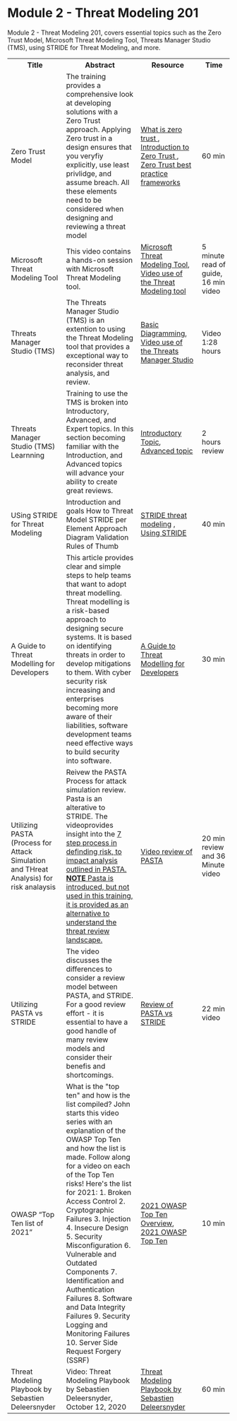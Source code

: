 # Module 2 - Threat Modeling 201
Module 2 - Threat Modeling 201, covers essential topics such as the Zero Trust Model, Microsoft Threat Modeling Tool, Threats Manager Studio (TMS), using STRIDE for Threat Modeling, and more. 

<table>
  <colgroup>
    <col style="width: 200px;">
    <col style="width: 400px;">
    <col style="width: 300px;">
    <col style="width: 100px;">
  </colgroup>
    <tr>
        <th>Title</th>
        <th>Abstract</th>
        <th>Resource</th>
        <th>Time</th>
    </tr>
    <tr>
        <td>Zero Trust Model</td>
        <td>The training provides a comprehensive look at developing solutions with a Zero Trust approach. Applying Zero trust in a design ensures that you veryfiy explicitly, use least privlidge, and assume breach. All these elements need to be considered when designing and reviewing a threat model</td>
    <td><a href="https://learn.microsoft.com/en-us/security/zero-trust/zero-trust-overview"> What is zero trust </a>, <br/><a href="https://learn.microsoft.com/en-us/training/modules/zero-trust-introduction/"> Introduction to Zero Trust </a> ,<br/> <a href="https://learn.microsoft.com/en-us/training/modules/introduction-zero-trust-best-practice-frameworks/"> Zero Trust best practice frameworks </a></td>
    <td>60 min </tr>
    </tr>
    <tr>
        <td>Microsoft Threat Modeling Tool</td>
        <td>This video contains a hands-on session with Microsoft Threat Modeling tool.</td>
        <td><a href="https://learn.microsoft.com/en-us/azure/security/develop/threat-modeling-tool"> Microsoft Threat Modeling Tool</a>, <br/><a href="https://www.youtube.com/watch?v=uOGE0VIcnBo"> Video use of the  Threat Modeling tool</a></td> 
        <td>5 minute read of guide, 16 min video</td>
    </tr>
        <tr>
        <td>Threats Manager Studio (TMS) </td>
        <td>The Threats Manager Studio (TMS) is an extention to using the Threat Modeling tool that provides a exceptional way to reconsider threat analysis, and review. </td>
        <td><a href="https://threatsmanager.com/training/intro/diagramming/diagramming-basics/"> Basic Diagramming</a>, <br/><a href="https://www.youtube.com/watch?v=N7bdgiTwD2U"> Video use of the Threats Manager Studio</a></td>
        <td>Video 1:28 hours</td>
    </tr>
        </tr>
        <tr>
        <td>Threats Manager Studio (TMS) Learnning</td>
        <td>Training to use the TMS is broken into Introductory, Advanced, and Expert topics. In this section becoming familiar with the Introduction, and Advanced topics will advance your ability to create great reviews.</td>
        <td><a href="https://threatsmanager.com/training/intro/"> Introductory Topic</a>, <br/><a href="https://threatsmanager.com/training/advanced/"> Advanced topic</a></td>
        <td>2 hours review</td>
    </tr>
    <tr>
        <td>USing STRIDE for Threat Modeling</td>
        <td>Introduction and goals How to Threat Model STRIDE per Element Approach Diagram Validation Rules of Thumb</td>
        <td> <a href="https://www.youtube.com/watch?v=rEnJYNkUde0"> STRIDE threat modeling</a>                 , <br/><a href="https://www.youtube.com/watch?v=lnvYlg4HOX4"> Using STRIDE</a>     </td>
        <td>40 min</td>
    </tr>
    <tr>
        <td>A Guide to Threat Modelling for Developers</td>
        <td>This article provides clear and simple steps to help teams that want to adopt threat modelling. Threat modelling is a risk-based approach to designing secure systems. It is based on identifying threats in order to develop mitigations to them. With cyber security risk increasing and enterprises becoming more aware of their liabilities, software development teams need effective ways to build security into software.</td>
        <td><a href = https://martinfowler.com/articles/agile-threat-modelling.html>A Guide to Threat Modelling for Developers</a></td>
        <td>30 min</td>
    </tr>
      <tr>
    <td>Utilizing PASTA (Process for Attack Simulation and THreat Analysis) for risk analaysis</td>
    <td>Reivew the PASTA Process for attack simulation review. Pasta is an alterative to STRIDE. The videoprovides insight into the <a href="https://versprite.com/blog/what-is-pasta-threat-modeling/">7 step process in definding risk, to impact analysis outlined in PASTA. <b>NOTE</b> Pasta is introduced, but not used in this training, it is provided as an alternative to understand the threat review landscape.</a></td>
    <td><a href="https://youtu.be/YqEbYiKvoUg"> Video review of PASTA</a> </td>
    <td>20 min review and 36 Minute video</td>
  </tr>
    <tr>
    <td>Utilizing PASTA vs STRIDE </td>
    <td>The video discusses the differences to consider a review model between PASTA, and STRIDE. For a good review effort - it is essential to have a good handle of many review models and consider their benefis and shortcomings. </td>
    <td><a href="https://www.youtube.com/watch?v=oIeF3HkdYcU"> Review of PASTA vs STRIDE</a> </td>
    <td>22 min video</td>
  </tr>
    <tr>
        <td>OWASP “Top Ten list of 2021”</td>
        <td>What is the "top ten" and how is the list compiled? John starts this video series with an explanation of the OWASP Top Ten and how the list is made. Follow along for a video on each of the Top Ten risks! Here's the list for 2021: 1. Broken Access Control 2. Cryptographic Failures 3. Injection 4. Insecure Design 5. Security Misconfiguration 6. Vulnerable and Outdated Components 7. Identification and Authentication Failures 8. Software and Data Integrity Failures 9. Security Logging and Monitoring Failures 10. Server Side Request Forgery (SSRF)</td>
        <td><a href = https://www.youtube.com/watch?v=uu7o6hEswVQ&list=PLyqga7AXMtPOguwtCCXGZUKvd2CDCmUgQ>2021 OWASP Top Ten Overview</a>, </br> <a href = https://owasp.org/www-project-top-ten/>2021 OWASP Top Ten</a></td>
        <td>10 min</td>
    </tr>
    <tr>
        <td>Threat Modeling Playbook by Sebastien Deleersnyder</td>
        <td>Video: Threat Modeling Playbook by Sebastien Deleersnyder, October 12, 2020</td>
        <td><a href = https://www.youtube.com/watch?v=6gruQov9YYo&list=WL&index=376> Threat Modeling Playbook by Sebastien Deleersnyder</a></td>
        <td>60 min</td>
    </tr>
</table>
